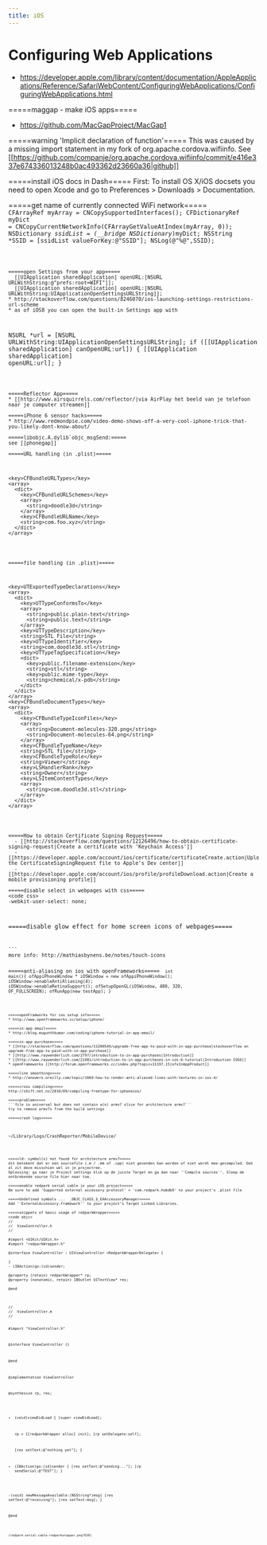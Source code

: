 ```yaml
---
title: iOS
---
```


# Configuring Web Applications
* https://developer.apple.com/library/content/documentation/AppleApplications/Reference/SafariWebContent/ConfiguringWebApplications/ConfiguringWebApplications.html

=====maggap - make iOS apps=====
* https://github.com/MacGapProject/MacGap1

=====warning 'Implicit declaration of function'=====
This was caused by a missing import statement in my fork of org.apache.cordova.wifiinfo. See [[https://github.com/companje/org.apache.cordova.wifiinfo/commit/e416e337e674336013248b0ac493362d23660a36|github]]

=====install iOS docs in Dash=====
First: To install OS X/iOS docsets you need to open Xcode and go to Preferences > Downloads > Documentation.

=====get name of currently connected WiFi network=====
<code objc>
  CFArrayRef myArray = CNCopySupportedInterfaces();
  CFDictionaryRef myDict = CNCopyCurrentNetworkInfo(CFArrayGetValueAtIndex(myArray, 0));
  NSDictionary *ssidList = (__bridge NSDictionary*)myDict;
  NSString *SSID = [ssidList valueForKey:@"SSID"];
  NSLog(@"%@",SSID);
```

=====open Settings from your app=====
  [[UIApplication sharedApplication] openURL:[NSURL URLWithString:@"prefs:root=WIFI"]];
  [[UIApplication sharedApplication] openURL:[NSURL URLWithString:UIApplicationOpenSettingsURLString]];
* http://stackoverflow.com/questions/8246070/ios-launching-settings-restrictions-url-scheme  
* as of iOS8 you can open the built-in Settings app with

```
NSURL *url = [NSURL URLWithString:UIApplicationOpenSettingsURLString];
if ([[UIApplication sharedApplication] canOpenURL:url]) {
   [[UIApplication sharedApplication] openURL:url];
}
```

=====Reflector App=====
* [[http://www.airsquirrels.com/reflector/|via AirPlay het beeld van je telefoon naar je computer streamen]]

=====iPhone 6 sensor hacks=====
* http://www.redmondpie.com/video-demo-shows-off-a-very-cool-iphone-trick-that-you-likely-dont-know-about/

=====libobjc.A.dylib`objc_msgSend:=====
see [[phonegap]]

=====URL handling (in .plist)=====
```
    <key>CFBundleURLTypes</key>
    <array>
      <dict>
        <key>CFBundleURLSchemes</key>
        <array>
          <string>doodle3d</string>
        </array>
        <key>CFBundleURLName</key>
        <string>com.foo.xyz</string>
      </dict>
    </array>
```

=====file handling (in .plist)=====
```    
    <key>UTExportedTypeDeclarations</key>
    <array>
      <dict>
        <key>UTTypeConformsTo</key>
        <array>
          <string>public.plain-text</string>
          <string>public.text</string>
        </array>
        <key>UTTypeDescription</key>
        <string>STL File</string>
        <key>UTTypeIdentifier</key>
        <string>com.doodle3d.stl</string>
        <key>UTTypeTagSpecification</key>
        <dict>
          <key>public.filename-extension</key>
          <string>stl</string>
          <key>public.mime-type</key>
          <string>chemical/x-pdb</string>
        </dict>
      </dict>
    </array>
    <key>CFBundleDocumentTypes</key>
    <array>
      <dict>
        <key>CFBundleTypeIconFiles</key>
        <array>
          <string>Document-molecules-320.png</string>
          <string>Document-molecules-64.png</string>
        </array>
        <key>CFBundleTypeName</key>
        <string>STL file</string>
        <key>CFBundleTypeRole</key>
        <string>Viewer</string>
        <key>LSHandlerRank</key>
        <string>Owner</string>
        <key>LSItemContentTypes</key>
        <array>
          <string>com.doodle3d.stl</string>
        </array>
      </dict>
    </array>
```

=====How to obtain Certificate Signing Request=====
  - [[http://stackoverflow.com/questions/12126496/how-to-obtain-certificate-signing-request|Create a certificate with 'Keychain Access']]
  - [[https://developer.apple.com/account/ios/certificate/certificateCreate.action|Upload the CertificateSigningRequest file to Apple's Dev center]]
  - [[https://developer.apple.com/account/ios/profile/profileDownload.action|Create a mobile provisioning profile]]

=====disable select in webpages with css=====
<code css>
-webkit-user-select: none;
```

=====disable glow effect for home screen icons of webpages=====
<code html>
<link rel="apple-touch-icon-precomposed" href="apple-touch-icon-72x72-precomposed.png" />
```
more info: http://mathiasbynens.be/notes/touch-icons

=====anti-aliasing on ios with openFrameworks=====
<code c>
int main(){
    ofAppiPhoneWindow * iOSWindow = new ofAppiPhoneWindow();
    iOSWindow->enableAntiAliasing(4);
    iOSWindow->enableRetinaSupport();
    ofSetupOpenGL(iOSWindow, 480, 320, OF_FULLSCREEN);
    ofRunApp(new testApp);
}
```

=====openFramworks for ios setup info=====
* http://www.openframeworks.cc/setup/iphone/

=====in-app email=====
* http://blog.mugunthkumar.com/coding/iphone-tutorial-in-app-email/

=====in-app purchase=====
* [[http://stackoverflow.com/questions/11200549/upgrade-free-app-to-paid-with-in-app-purchase|stackoverflow on upgrade-free-app-to-paid-with-in-app-purchase]]
* [[http://www.raywenderlich.com/2797/introduction-to-in-app-purchases|Introduction]]
* [[http://www.raywenderlich.com/21081/introduction-to-in-app-purchases-in-ios-6-tutorial|Introduction IOS6]]
* openFrameworks [[http://forum.openframeworks.cc/index.php?topic=11197.15|ofxInAppProduct]]

=====line smoothing=====
* http://answers.oreilly.com/topic/1669-how-to-render-anti-aliased-lines-with-textures-in-ios-4/

=====cross compiling=====
http://shift.net.nz/2010/09/compiling-freetype-for-iphoneios/

=====problem=====
```file is universal but does not contain a(n) armv7 slice for architecture armv7```
try to remove armv7s from the build settings

=====crash logs=====
```
~/Library/Logs/CrashReporter/MobileDevice/
```

=====ld: symbol(s) not found for architecture armv7=====
dit betekent dat er een sourcefile (.m / .mm of .cpp) niet gevonden kan worden of niet wordt mee-gecompiled. Ook al zit deze misschien wel in je projectree.
Oplossing: ga naar je Project settings klik op de juiste Target en ga dan naar ''Compile sources''. Sleep de ontbrekende source file hier naar toe.

=====enable redpark serial cable in your iOS project=====
Be sure to add 'Supported external accessory protocol' = 'com.redpark.hobdb9' to your project's .plist file

=====Undefined symbols ...  _OBJC_CLASS_$_EAAccessoryManager=====
Add ''ExternalAccessory.framework'' to your project's Target Linked Libraries.

=====snippets of basic usage of redparkWrapper=====
<code objc>
//
//  ViewController.h
//

#import <UIKit/UIKit.h>
#import "redparkWrapper.h"

@interface ViewController : UIViewController <RedparkWrapperDelegate> {

}
- (IBAction)go:(id)sender;

@property (retain) redparkWrapper* rp;
@property (nonatomic, retain) IBOutlet UITextView* res;

@end
```

<code objc>
//
//  ViewController.m
//

#import "ViewController.h"

@interface ViewController ()

@end

@implementation ViewController

@synthesize rp, res;

- (void)viewDidLoad {
    [super viewDidLoad];
    
    rp = [[redparkWrapper alloc] init];
    [rp setDelegate:self];
    
    [res setText:@"nothing yet"];
}

- (IBAction)go:(id)sender {
    [res setText:@"sending..."];
    [rp sendSerial:@"TEST"];
}

-(void) newMessageAvailable:(NSString*)msg{
    [res setText:@"receiving"];
    [res setText:msg];
}

@end
```

(redpark-serial-cable-redparkwrapper.png?550)
